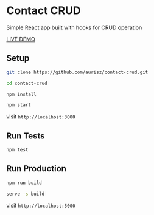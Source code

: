 # Contact CRUD

Simple React app built with hooks for CRUD operation

[LIVE DEMO](https://contact-crud.aurisophanz.now.sh/)

## Setup

```sh
git clone https://github.com/aurisz/contact-crud.git
```

```sh
cd contact-crud
```

```sh
npm install
```

```sh
npm start
```

visit `http://localhost:3000`

## Run Tests

```sh
npm test
```

## Run Production

```sh
npm run build
```

```sh
serve -s build
```

visit `http://localhost:5000`
